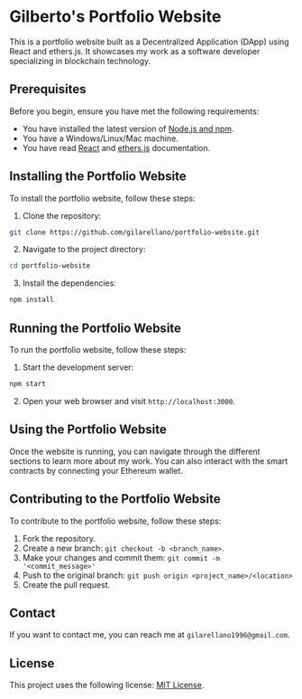 # Gilberto's Portfolio Website

This is a portfolio website built as a Decentralized Application (DApp) using React and ethers.js. It showcases my work as a software developer specializing in blockchain technology.

## Prerequisites

Before you begin, ensure you have met the following requirements:

- You have installed the latest version of [Node.js and npm](https://nodejs.org/en/download/).
- You have a Windows/Linux/Mac machine.
- You have read [React](https://reactjs.org/) and [ethers.js](https://docs.ethers.io/v5/) documentation.

## Installing the Portfolio Website

To install the portfolio website, follow these steps:

1. Clone the repository:
```bash
git clone https://github.com/gilarellano/portfolio-website.git
```

2. Navigate to the project directory:
```bash
cd portfolio-website
```

3. Install the dependencies:
```bash
npm install
```

## Running the Portfolio Website

To run the portfolio website, follow these steps:

1. Start the development server:
```bash
npm start
```

2. Open your web browser and visit `http://localhost:3000`.

## Using the Portfolio Website

Once the website is running, you can navigate through the different sections to learn more about my work. You can also interact with the smart contracts by connecting your Ethereum wallet.

## Contributing to the Portfolio Website

To contribute to the portfolio website, follow these steps:

1. Fork the repository.
2. Create a new branch: `git checkout -b <branch_name>`.
3. Make your changes and commit them: `git commit -m '<commit_message>'`
4. Push to the original branch: `git push origin <project_name>/<location>`
5. Create the pull request.

## Contact

If you want to contact me, you can reach me at `gilarellano1996@gmail.com`.

## License

This project uses the following license: [MIT License](<link>).
